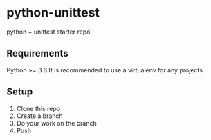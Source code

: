 # python-unittest

python + unittest starter repo

## Requirements

Python >= 3.6
It is recommended to use a virtualenv for any projects.

## Setup

1. Clone this repo
2. Create a branch
3. Do your work on the branch
4. Push
